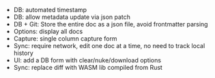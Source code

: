 - DB: automated timestamp
- DB: allow metadata update via json patch
- DB + Git: Store the entire doc as a json file, avoid frontmatter parsing
- Options: display all docs
- Capture: single column capture form
- Sync: require network, edit one doc at a time, no need to track local history
- UI: add a DB form with clear/nuke/download options
- Sync: replace diff with WASM lib compiled from Rust
